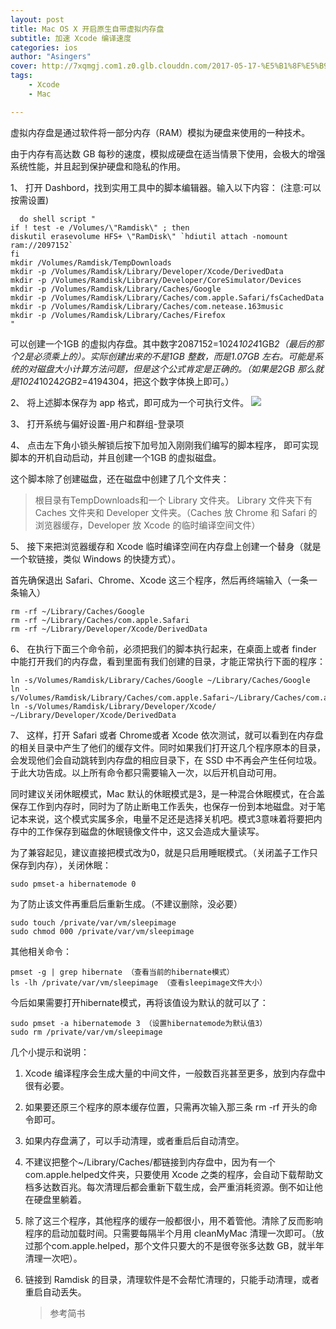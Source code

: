```yaml
---
layout: post
title: Mac OS X 开启原生自带虚拟内存盘
subtitle: 加速 Xcode 编译速度
categories: ios
author: "Asingers"
cover: http://7xqmgj.com1.z0.glb.clouddn.com/2017-05-17-%E5%B1%8F%E5%B9%95%E5%BF%AB%E7%85%A7%202017-05-17%20%E4%B8%8A%E5%8D%889.59.46.png
tags: 
    - Xcode
    - Mac

---
```


虚拟内存盘是通过软件将一部分内存（RAM）模拟为硬盘来使用的一种技术。

由于内存有高达数 GB 每秒的速度，模拟成硬盘在适当情景下使用，会极大的增强系统性能，并且起到保护硬盘和隐私的作用。

1、 打开 Dashbord，找到实用工具中的脚本编辑器。输入以下内容： (注意:可以按需设置) 

	  do shell script "
	if ! test -e /Volumes/\"Ramdisk\" ; then
	diskutil erasevolume HFS+ \"RamDisk\" `hdiutil attach -nomount 	ram://2097152`
	fi
	mkdir /Volumes/Ramdisk/TempDownloads
	mkdir -p /Volumes/Ramdisk/Library/Developer/Xcode/DerivedData
	mkdir -p /Volumes/Ramdisk/Library/Developer/CoreSimulator/Devices
	mkdir -p /Volumes/Ramdisk/Library/Caches/Google
	mkdir -p /Volumes/Ramdisk/Library/Caches/com.apple.Safari/fsCachedData
	mkdir -p /Volumes/Ramdisk/Library/Caches/com.netease.163music
	mkdir -p /Volumes/Ramdisk/Library/Caches/Firefox
	"  
	
可以创建一个1GB 的虚拟内存盘。其中数字2087152=1024*1024*1GB*2（最后的那个2是必须乘上的）。实际创建出来的不是1GB 整数，而是1.07GB 左右。可能是系统的对磁盘大小计算方法问题，但是这个公式肯定是正确的。（如果是2GB 那么就是1024*1024*2GB*2=4194304，把这个数字体换上即可。）  

2、 将上述脚本保存为 app 格式，即可成为一个可执行文件。
![](http://7xqmgj.com1.z0.glb.clouddn.com/2017-05-16-jiaobenApp.png)  

3、 打开系统与偏好设置-用户和群组-登录项  

4、 点击左下角小锁头解锁后按下加号加入刚刚我们编写的脚本程序，
即可实现脚本的开机自动启动，并且创建一个1GB 的虚拟磁盘。

这个脚本除了创建磁盘，还在磁盘中创建了几个文件夹：  
>根目录有TempDownloads和一个 Library 文件夹。
Library 文件夹下有 Caches 文件夹和 Developer 文件夹。（Caches 放 Chrome 和 Safari 的浏览器缓存，Developer 放 Xcode 的临时编译空间文件）  

5、 接下来把浏览器缓存和 Xcode 临时编译空间在内存盘上创建一个替身（就是一个软链接，类似 Windows 的快捷方式）。

首先确保退出 Safari、Chrome、Xcode 这三个程序，然后再终端输入（一条一条输入）  

	rm -rf ~/Library/Caches/Google
	rm -rf ~/Library/Caches/com.apple.Safari
	rm -rf ~/Library/Developer/Xcode/DerivedData  
	
6、 在执行下面三个命令前，必须把我们的脚本执行起来，在桌面上或者 finder 中能打开我们的内存盘，看到里面有我们创建的目录，才能正常执行下面的程序：

	ln -s/Volumes/Ramdisk/Library/Caches/Google ~/Library/Caches/Google
	ln -s/Volumes/Ramdisk/Library/Caches/com.apple.Safari~/Library/Caches/com.apple.Safari
	ln -s/Volumes/Ramdisk/Library/Developer/Xcode/ ~/Library/Developer/Xcode/DerivedData

7、 这样，打开 Safari 或者 Chrome或者 Xcode 依次测试，就可以看到在内存盘的相关目录中产生了他们的缓存文件。同时如果我们打开这几个程序原本的目录，会发现他们会自动跳转到内存盘的相应目录下，在 SSD 中不再会产生任何垃圾。于此大功告成。以上所有命令都只需要输入一次，以后开机自动可用。  

同时建议关闭休眠模式，Mac 默认的休眠模式是3，是一种混合休眠模式，在合盖保存工作到内存时，同时为了防止断电工作丢失，也保存一份到本地磁盘。对于笔记本来说，这个模式实属多余，电量不足还是选择关机吧。模式3意味着将要把内存中的工作保存到磁盘的休眠镜像文件中，这又会造成大量读写。  

为了兼容起见，建议直接把模式改为0，就是只启用睡眠模式。（关闭盖子工作只保存到内存），关闭休眠：  
	
	sudo pmset-a hibernatemode 0  
	
为了防止该文件再重启后重新生成。（不建议删除，没必要）  
	
	sudo touch /private/var/vm/sleepimage 
	sudo chmod 000 /private/var/vm/sleepimage  
	
其他相关命令：  

	pmset -g | grep hibernate （查看当前的hibernate模式）
	ls -lh /private/var/vm/sleepimage （查看sleepimage文件大小）  
	
今后如果需要打开hibernate模式，再将该值设为默认的就可以了：

	sudo pmset -a hibernatemode 3 （设置hibernatemode为默认值3）
	sudo rm /private/var/vm/sleepimage  
	
几个小提示和说明：

1. Xcode 编译程序会生成大量的中间文件，一般数百兆甚至更多，放到内存盘中很有必要。

2. 如果要还原三个程序的原本缓存位置，只需再次输入那三条 rm -rf 开头的命令即可。

3. 如果内存盘满了，可以手动清理，或者重启后自动清空。

4. 不建议把整个~/Library/Caches/都链接到内存盘中，因为有一个 com.apple.helped文件夹，只要使用 Xcode 之类的程序，会自动下载帮助文档多达数百兆。每次清理后都会重新下载生成，会严重消耗资源。倒不如让他在硬盘里躺着。

5. 除了这三个程序，其他程序的缓存一般都很小，用不着管他。清除了反而影响程序的启动加载时间。只需要每隔半个月用 cleanMyMac 清理一次即可。（放过那个com.apple.helped，那个文件只要大的不是很夸张多达数 GB，就半年清理一次吧）。

6. 链接到 Ramdisk 的目录，清理软件是不会帮忙清理的，只能手动清理，或者重启自动丢失。

	> 参考简书
